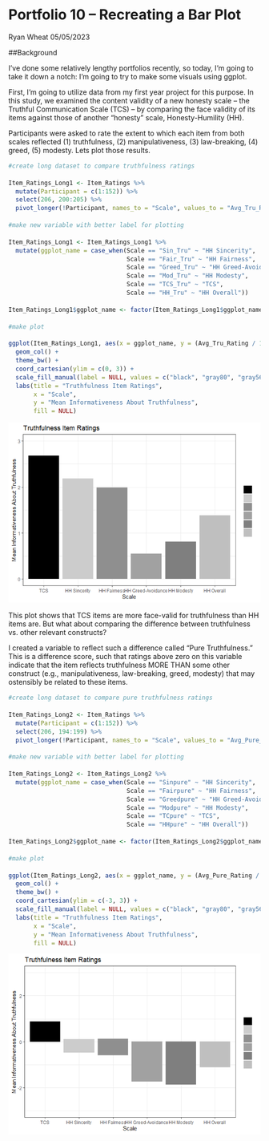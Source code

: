 Portfolio 10 – Recreating a Bar Plot
================
Ryan Wheat
05/05/2023

\##Background

I’ve done some relatively lengthy portfolios recently, so today, I’m
going to take it down a notch: I’m going to try to make some visuals
using ggplot.

First, I’m going to utilize data from my first year project for this
purpose. In this study, we examined the content validity of a new
honesty scale – the Truthful Communication Scale (TCS) – by comparing
the face validity of its items against those of another “honesty” scale,
Honesty-Humility (HH).

Participants were asked to rate the extent to which each item from both
scales reflected (1) truthfulness, (2) manipulativeness, (3)
law-breaking, (4) greed, (5) modesty. Lets plot those results.

``` r
#create long dataset to compare truthfulness ratings

Item_Ratings_Long1 <- Item_Ratings %>%
  mutate(Participant = c(1:152)) %>%
  select(206, 200:205) %>%
  pivot_longer(!Participant, names_to = "Scale", values_to = "Avg_Tru_Rating")

#make new variable with better label for plotting

Item_Ratings_Long1 <- Item_Ratings_Long1 %>%
  mutate(ggplot_name = case_when(Scale == "Sin_Tru" ~ "HH Sincerity",
                                 Scale == "Fair_Tru" ~ "HH Fairness",
                                 Scale == "Greed_Tru" ~ "HH Greed-Avoidance",
                                 Scale == "Mod_Tru" ~ "HH Modesty",
                                 Scale == "TCS_Tru" ~ "TCS",
                                 Scale == "HH_Tru" ~ "HH Overall"))

Item_Ratings_Long1$ggplot_name <- factor(Item_Ratings_Long1$ggplot_name, levels = c("TCS", "HH Sincerity", "HH Fairness", "HH Greed-Avoidance", "HH Modesty", "HH Overall"))

#make plot

ggplot(Item_Ratings_Long1, aes(x = ggplot_name, y = (Avg_Tru_Rating / 152), fill = ggplot_name)) +
  geom_col() +
  theme_bw() +
  coord_cartesian(ylim = c(0, 3)) +
  scale_fill_manual(label = NULL, values = c("black", "gray80", "gray56", "gray63", "gray50", "gray75")) +
  labs(title = "Truthfulness Item Ratings",
       x = "Scale",
       y = "Mean Informativeness About Truthfulness",
       fill = NULL)
```

![](Portfolio10_files/figure-gfm/overall-truthfulness-1.png)<!-- -->

This plot shows that TCS items are more face-valid for truthfulness than
HH items are. But what about comparing the difference between
truthfulness vs. other relevant constructs?

I created a variable to reflect such a difference called “Pure
Truthfulness.” This is a difference score, such that ratings above zero
on this variable indicate that the item reflects truthfulness MORE THAN
some other construct (e.g., manipulativeness, law-breaking, greed,
modesty) that may ostensibly be related to these items.

``` r
#create long dataset to compare pure truthfulness ratings

Item_Ratings_Long2 <- Item_Ratings %>%
  mutate(Participant = c(1:152)) %>%
  select(206, 194:199) %>%
  pivot_longer(!Participant, names_to = "Scale", values_to = "Avg_Pure_Rating")

#make new variable with better label for plotting

Item_Ratings_Long2 <- Item_Ratings_Long2 %>%
  mutate(ggplot_name = case_when(Scale == "Sinpure" ~ "HH Sincerity",
                                 Scale == "Fairpure" ~ "HH Fairness",
                                 Scale == "Greedpure" ~ "HH Greed-Avoidance",
                                 Scale == "Modpure" ~ "HH Modesty",
                                 Scale == "TCpure" ~ "TCS",
                                 Scale == "HHpure" ~ "HH Overall"))

Item_Ratings_Long2$ggplot_name <- factor(Item_Ratings_Long2$ggplot_name, levels = c("TCS", "HH Sincerity", "HH Fairness", "HH Greed-Avoidance", "HH Modesty", "HH Overall"))

#make plot

ggplot(Item_Ratings_Long2, aes(x = ggplot_name, y = (Avg_Pure_Rating / 152), fill = ggplot_name)) +
  geom_col() +
  theme_bw() +
  coord_cartesian(ylim = c(-3, 3)) +
  scale_fill_manual(label = NULL, values = c("black", "gray80", "gray56", "gray63", "gray50", "gray75")) +
  labs(title = "Truthfulness Item Ratings",
       x = "Scale",
       y = "Mean Informativeness About Truthfulness",
       fill = NULL)
```

![](Portfolio10_files/figure-gfm/pure-truthfulness-1.png)<!-- -->
